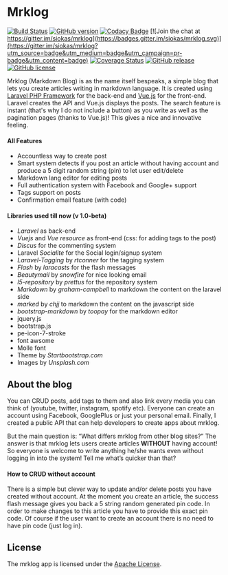 
# Mrklog

[![Build Status](https://travis-ci.org/siokas/mrklog.svg?branch=master)](https://travis-ci.org/siokas/mrklog)
[![GitHub version](https://badge.fury.io/gh/siokas%2Fmrklog.svg)](https://badge.fury.io/gh/siokas%2Fmrklog)
[![Codacy Badge](https://api.codacy.com/project/badge/Grade/364b00ef32d74d068c84ffb1b8b204ac)](https://www.codacy.com/app/apostolossiokas/mrklog?utm_source=github.com&amp;utm_medium=referral&amp;utm_content=siokas/mrklog&amp;utm_campaign=Badge_Grade)
[![Join the chat at https://gitter.im/siokas/mrklog](https://badges.gitter.im/siokas/mrklog.svg)](https://gitter.im/siokas/mrklog?utm_source=badge&utm_medium=badge&utm_campaign=pr-badge&utm_content=badge)
[![Coverage Status](https://coveralls.io/repos/github/bfontaine/badges2svg/badge.svg?branch=master)](https://coveralls.io/github/bfontaine/badges2svg?branch=master)
[![GitHub release](https://img.shields.io/github/release/qubyte/rubidium.svg?maxAge=2592000)]()
[![GitHub license](https://img.shields.io/badge/license-Apache%202-blue.svg)](https://raw.githubusercontent.com/siokas/mrklog/master/LICENSE)


Mrklog (Markdown Blog) is as the name itself bespeaks, a simple blog that lets you create articles writing in markdown language. It is created using [Laravel PHP Framework](http://laravel.com) for the back-end and [Vue.js](http://vuejs.org/) for the front-end. Laravel creates the API and Vue.js displays the posts. The search feature is instant (that's why I do not include a button) as you write as well as the pagination pages (thanks to Vue.js)! This gives a nice and innovative feeling.

#### All Features
- Accountless way to create post
- Smart system detects if you post an article without having account and produce a 5 digit random string (pin) to let user edit/delete
- Markdown lang editor for editing posts
- Full authentication system with Facebook and Google+ support
- Tags support on posts
- Confirmation email feature (with code)


#### Libraries used till now (v 1.0-beta)
- _Laravel_ as back-end
- _Vuejs_ and _Vue resource_ as front-end (css: for adding tags to the post)
- _Discus_ for the commenting system
- Laravel _Socialite_ for the Social login/signup system
- _Laravel-Tagging_ by _rtconner_ for the tagging system
- _Flash_ by _laracasts_ for the flash messages
- _Beautymail_ by _snowfire_ for nice looking email
- _l5-repository_ by _prettus_ for the repository system
- _Markdown_ by _graham-campbell_ to markdown the content on the laravel side
- _marked_ by _chjj_ to markdown the content on the javascript side
- _bootstrap-markdown_ by _toopay_ for the markdown editor
- jquery.js
- bootstrap.js
- pe-icon-7-stroke
- font awsome
- Molle font
- Theme by _Startbootstrap.com_ 
- Images by _Unsplash.com_

## About the blog

You can CRUD posts, add tags to them and also link every media you can think of (youtube, twitter, instagram, spotify etc). Everyone can create an account using Facebook, GooglePlus or just your personal email. Finally, I created a public API that can help developers to create apps about mrklog.

But the main question is: “What differs mrklog from other blog sites?” The answer is that mrklog lets users create articles **WITHOUT** having account! So everyone is welcome to write anything he/she wants even without logging in into the system! Tell me what’s quicker than that?

#### How to CRUD without account

There is a simple but clever way to update and/or delete posts you have created without account. At the moment you create an article, the success flash message gives you back a 5 string random generated pin code. In order to make changes to this article you have to provide this exact pin code. Of course if the user want to create an account there is no need to have pin code (just log in).

## License

The mrklog app is licensed under the [Apache License](http://opensource.org/licenses/Apache-2.0).